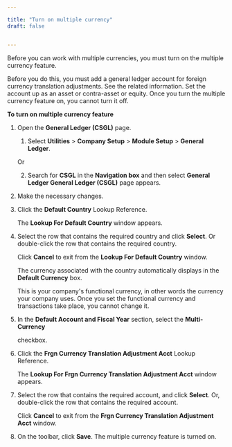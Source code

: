 ```yaml
---

title: "Turn on multiple currency"
draft: false


---
```


Before you can work with multiple currencies, you must turn on the multiple currency feature.

Before you do this, you must add a general ledger account for foreign currency translation adjustments. See the related information. Set the account up as an asset or contra-asset or equity. Once you turn the multiple currency feature on, you cannot turn it off.

**To turn on multiple currency feature**

1.  Open the **General Ledger (CSGL)** page.

    1.  Select **Utilities** \> **Company Setup** \> **Module Setup** \> **General Ledger**.

    Or

    2.  Search for **CSGL** in the **Navigation box** and then select **General Ledger General Ledger (CSGL)** page appears.

2.  Make the necessary changes.

3.  Click the **Default Country** Lookup Reference.

    The **Lookup For Default Country** window appears.

4.  Select the row that contains the required country and click **Select**. Or double-click the row that contains the required country.

    Click **Cancel** to exit from the **Lookup For Default Country** window.

    The currency associated with the country automatically displays in the **Default Currency** box.

    This is your company's functional currency, in other words the currency your company uses. Once you set the functional currency and transactions take place, you cannot change it.

5.  In the **Default Account and Fiscal Year** section, select the **Multi-Currency**

    checkbox.

6.  Click the **Frgn Currency Translation Adjustment Acct** Lookup Reference.

    The **Lookup For Frgn Currency Translation Adjustment Acct** window appears.

7.  Select the row that contains the required account, and click **Select**. Or, double-click the row that contains the required account.

    Click **Cancel** to exit from the **Frgn Currency Translation Adjustment Acct** window.

8.  On the toolbar, click **Save**. The multiple currency feature is turned on.